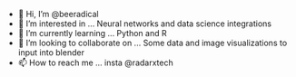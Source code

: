 - 👋 Hi, I’m @beeradical
- 👀 I’m interested in ... Neural networks and data science integrations 
- 🌱 I’m currently learning ... Python and R
- 💞️ I’m looking to collaborate on ... Some data and image visualizations to input into blender 
- 📫 How to reach me ... insta @radarxtech

<!---
beeradical/beeradical is a ✨ special ✨ repository because its `README.md` (this file) appears on your GitHub profile.
You can click the Preview link to take a look at your changes.
--->

